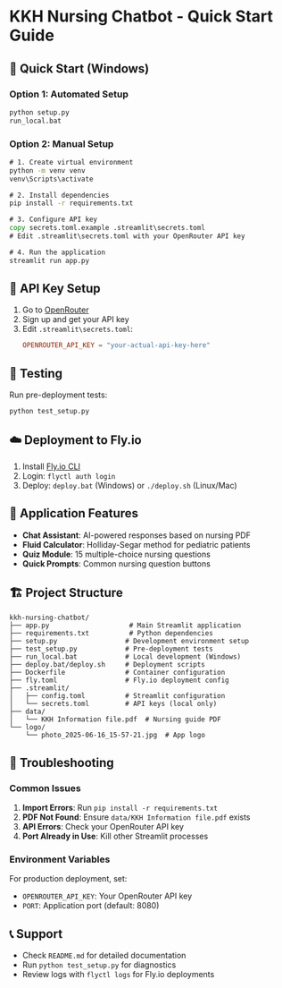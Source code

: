# KKH Nursing Chatbot - Quick Start Guide

## 🚀 Quick Start (Windows)

### Option 1: Automated Setup
```cmd
python setup.py
run_local.bat
```

### Option 2: Manual Setup
```cmd
# 1. Create virtual environment
python -m venv venv
venv\Scripts\activate

# 2. Install dependencies
pip install -r requirements.txt

# 3. Configure API key
copy secrets.toml.example .streamlit\secrets.toml
# Edit .streamlit\secrets.toml with your OpenRouter API key

# 4. Run the application
streamlit run app.py
```

## 🔑 API Key Setup

1. Go to [OpenRouter](https://openrouter.ai/)
2. Sign up and get your API key
3. Edit `.streamlit\secrets.toml`:
   ```toml
   OPENROUTER_API_KEY = "your-actual-api-key-here"
   ```

## 🧪 Testing

Run pre-deployment tests:
```cmd
python test_setup.py
```

## ☁️ Deployment to Fly.io

1. Install [Fly.io CLI](https://fly.io/docs/hands-on/install-flyctl/)
2. Login: `flyctl auth login`
3. Deploy: `deploy.bat` (Windows) or `./deploy.sh` (Linux/Mac)

## 📱 Application Features

- **Chat Assistant**: AI-powered responses based on nursing PDF
- **Fluid Calculator**: Holliday-Segar method for pediatric patients
- **Quiz Module**: 15 multiple-choice nursing questions
- **Quick Prompts**: Common nursing question buttons

## 🏗️ Project Structure

```
kkh-nursing-chatbot/
├── app.py                    # Main Streamlit application
├── requirements.txt          # Python dependencies
├── setup.py                 # Development environment setup
├── test_setup.py            # Pre-deployment tests
├── run_local.bat            # Local development (Windows)
├── deploy.bat/deploy.sh     # Deployment scripts
├── Dockerfile               # Container configuration
├── fly.toml                 # Fly.io deployment config
├── .streamlit/
│   ├── config.toml          # Streamlit configuration
│   └── secrets.toml         # API keys (local only)
├── data/
│   └── KKH Information file.pdf  # Nursing guide PDF
└── logo/
    └── photo_2025-06-16_15-57-21.jpg  # App logo
```

## 🔧 Troubleshooting

### Common Issues

1. **Import Errors**: Run `pip install -r requirements.txt`
2. **PDF Not Found**: Ensure `data/KKH Information file.pdf` exists
3. **API Errors**: Check your OpenRouter API key
4. **Port Already in Use**: Kill other Streamlit processes

### Environment Variables

For production deployment, set:
- `OPENROUTER_API_KEY`: Your OpenRouter API key
- `PORT`: Application port (default: 8080)

## 📞 Support

- Check `README.md` for detailed documentation
- Run `python test_setup.py` for diagnostics
- Review logs with `flyctl logs` for Fly.io deployments
